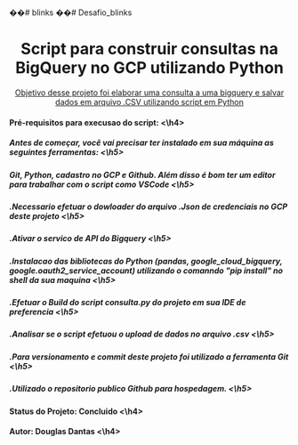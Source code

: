 ��# blinks
��# Desafio_blinks

<h1 align="center">Script para construir consultas na BigQuery no GCP utilizando Python</h1>
<p align="center">
 <a href="#objetivo">Objetivo desse projeto foi elaborar uma consulta a uma bigquery e salvar dados em arquivo .CSV utilizando script em Python</a> 
</p>  

<h4>
  Pré-requisitos para execusao do script:
<\h4>
<h5> 
  Antes de começar, você vai precisar ter instalado em sua máquina as seguintes ferramentas:
<\h5>
<h5> 
  Git, Python, cadastro no GCP e Github. Além disso é bom ter um editor para trabalhar com o script como VSCode
 <\h5>
 <h5> 
 .Necessario efetuar o dowloader do arquivo .Json de credenciais no GCP deste projeto
 <\h5>
 <h5>
 .Ativar o servico de API do Bigquery
 <\h5>
<h5>
 .Instalacao das bibliotecas do Python (pandas, google_cloud_bigquery, google.oauth2_service_account) utilizando o comanndo "pip install" no shell da sua maquina 
<\h5>
<h5> 
 .Efetuar o Build do script consulta.py do projeto em sua IDE de preferencia 
<\h5>
 <h5>
 .Analisar se o script efetuou o upload de dados no arquivo .csv 
 <\h5>
 <h5>
 .Para versionamento e commit deste projeto foi utilizado a ferramenta Git
 <\h5>
  <h5>
 .Utilizado o repositorio publico Github para hospedagem.
 <\h5>
 <h4>
  Status do Projeto: Concluido
 <\h4>    
 
  <h4>
   Autor: Douglas Dantas
  <\h4>
  

